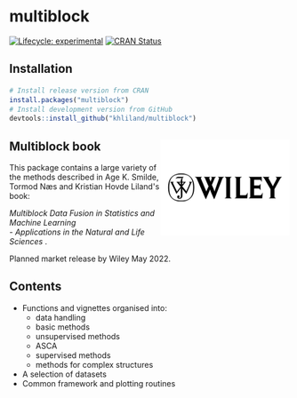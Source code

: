 # multiblock

<!-- badges: start -->
[![Lifecycle: experimental](https://img.shields.io/badge/lifecycle-experimental-blue.svg)](https://lifecycle.r-lib.org/articles/stages.html#experimental)
[![CRAN Status](https://www.r-pkg.org/badges/version/multiblock)](https://cran.r-project.org/package=multiblock)
<!-- badges: end -->

<!-- A badge for later?: [![R-CMD-check](https://github.com/khliland/multiblock/workflows/check-standard/badge.svg)](https://github.com/khliland/multiblock/actions) -->
 
## Installation

``` r
# Install release version from CRAN  
install.packages("multiblock")  
# Install development version from GitHub  
devtools::install_github("khliland/multiblock")
```

## Multiblock book <img src="man/figures/Wiley.png" align="right" alt="" width="232" />

This package contains a large variety of the methods described in Age K. Smilde, Tormod Næs and Kristian Hovde Liland's book:  

_Multiblock Data Fusion in Statistics and Machine Learning_  
 _- Applications in the Natural and Life Sciences_ .  

Planned market release by Wiley May 2022.

## Contents

- Functions and vignettes organised into:
    - data handling
    - basic methods
    - unsupervised methods
    - ASCA
    - supervised methods
    - methods for complex structures
- A selection of datasets
- Common framework and plotting routines
